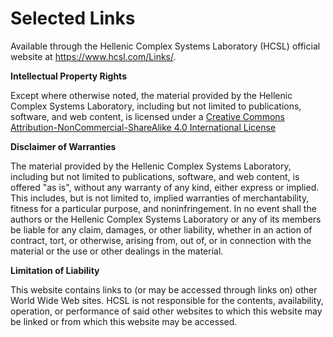 # Selected Links
 
Available through the Hellenic Complex Systems Laboratory (HCSL) official website at https://www.hcsl.com/Links/.

**Intellectual Property Rights**

Except where otherwise noted, the material provided by the Hellenic Complex Systems Laboratory, including but not limited to publications, software, and web content, is licensed under a [Creative Commons Attribution-NonCommercial-ShareAlike 4.0 International License](https://creativecommons.org/licenses/by-nc-sa/4.0/)

**Disclaimer of Warranties**

The material provided by the Hellenic Complex Systems Laboratory, including but not limited to publications, software, and web content, is offered "as is", without any warranty of any kind, either express or implied. This includes, but is not limited to, implied warranties of merchantability, fitness for a particular purpose, and noninfringement. In no event shall the authors or the Hellenic Complex Systems Laboratory or any of its members be liable for any claim, damages, or other liability, whether in an action of contract, tort, or otherwise, arising from, out of, or in connection with the material or the use or other dealings in the material.

**Limitation of Liability**

This website contains links to (or may be accessed through links on) other World Wide Web sites. HCSL is not responsible for the contents, availability, operation, or performance of said other websites to which this website may be linked or from which this website may be accessed.